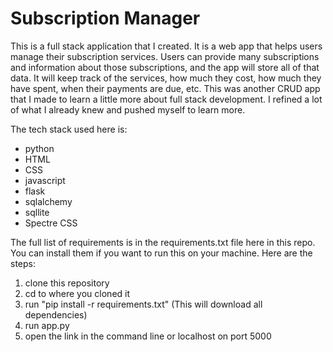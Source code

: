 # Subscription Manager

This is a full stack application that I created. It is a web app that helps users manage their subscription services. Users can provide many subscriptions and information about those subscriptions, 
and the app will store all of that data. It will keep track of the services, how much they cost, how much they have spent, when their payments are due, etc. This was another CRUD app that I made to learn a little more about full stack development. I refined a lot of what I already knew and pushed myself to learn more. 

The tech stack used here is:
* python
* HTML
* CSS
* javascript
* flask
* sqlalchemy
* sqllite 
* Spectre CSS

The full list of requirements is in the requirements.txt file here in this repo. You can install them if you want to run this on your machine. Here are the steps:

1) clone this repository
2) cd to where you cloned it
3) run "pip install -r requirements.txt" (This will download all dependencies)
4) run app.py
5) open the link in the command line or localhost on port 5000